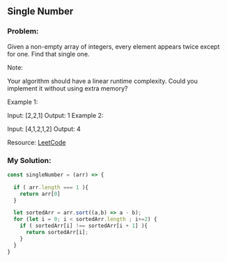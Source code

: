 ## Single Number

### Problem:

Given a non-empty array of integers, every element appears twice except for one. Find that single one.

Note:

Your algorithm should have a linear runtime complexity. Could you implement it without using extra memory?

Example 1:

Input: [2,2,1]
Output: 1
Example 2:

Input: [4,1,2,1,2]
Output: 4

Resource: [LeetCode](https://leetcode.com/problems/single-number/description/)

### My Solution:

```js
const singleNumber = (arr) => {

  if ( arr.length === 1 ){
    return arr[0]
  }

  let sortedArr = arr.sort((a,b) => a - b);
  for (let i = 0; i < sortedArr.length ; i+=2) {
    if ( sortedArr[i] !== sortedArr[i + 1] ){
      return sortedArr[i];
    }
  }
}
```
